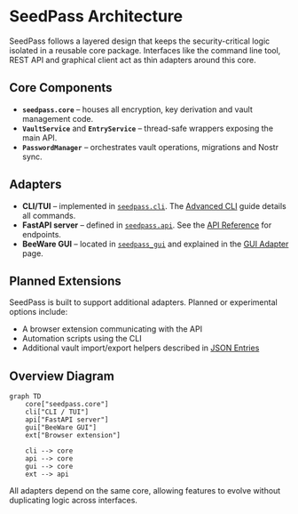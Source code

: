 # SeedPass Architecture

SeedPass follows a layered design that keeps the security-critical logic isolated in a reusable core package. Interfaces like the command line tool, REST API and graphical client act as thin adapters around this core.

## Core Components

- **`seedpass.core`** – houses all encryption, key derivation and vault management code.
- **`VaultService`** and **`EntryService`** – thread-safe wrappers exposing the main API.
- **`PasswordManager`** – orchestrates vault operations, migrations and Nostr sync.

## Adapters

- **CLI/TUI** – implemented in [`seedpass.cli`](src/seedpass/cli.py). The [Advanced CLI](docs/docs/content/01-getting-started/01-advanced_cli.md) guide details all commands.
- **FastAPI server** – defined in [`seedpass.api`](src/seedpass/api.py). See the [API Reference](docs/docs/content/01-getting-started/02-api_reference.md) for endpoints.
- **BeeWare GUI** – located in [`seedpass_gui`](src/seedpass_gui/app.py) and explained in the [GUI Adapter](docs/docs/content/01-getting-started/06-gui_adapter.md) page.

## Planned Extensions

SeedPass is built to support additional adapters. Planned or experimental options include:

- A browser extension communicating with the API
- Automation scripts using the CLI
- Additional vault import/export helpers described in [JSON Entries](docs/docs/content/01-getting-started/03-json_entries.md)

## Overview Diagram

```mermaid
graph TD
    core["seedpass.core"]
    cli["CLI / TUI"]
    api["FastAPI server"]
    gui["BeeWare GUI"]
    ext["Browser extension"]

    cli --> core
    api --> core
    gui --> core
    ext --> api
```

All adapters depend on the same core, allowing features to evolve without duplicating logic across interfaces.
